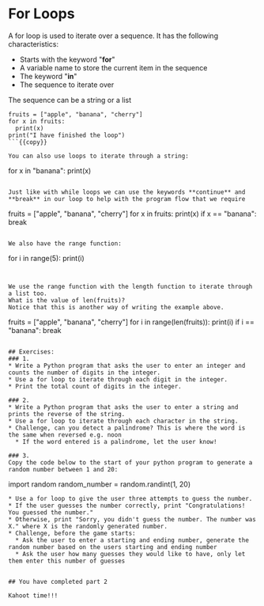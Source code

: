 # For Loops
A for loop is used to iterate over a sequence. It has the following characteristics:
* Starts with the keyword "**for**"
* A variable name to store the current item in the sequence
* The keyword "**in**"
* The sequence to iterate over

The sequence can be a string or a list

```
fruits = ["apple", "banana", "cherry"]
for x in fruits:
  print(x)
print("I have finished the loop")
```{{copy}}

You can also use loops to iterate through a string:

```
for x in "banana":
    print(x)
```{{copy}}

Just like with while loops we can use the keywords **continue** and **break** in our loop to help with the program flow that we require

```
fruits = ["apple", "banana", "cherry"]
for x in fruits:
    print(x)
    if x == "banana":
        break
```{{copy}}

We also have the range function:
```
for i in range(5):
    print(i)
```{{copy}}


We use the range function with the length function to iterate through a list too.
What is the value of len(fruits)? 
Notice that this is another way of writing the example above.
```
fruits = ["apple", "banana", "cherry"]
for i in range(len(fruits)):
    print(i)
    if i == "banana":
        break
```{{copy}}

## Exercises:
### 1.
* Write a Python program that asks the user to enter an integer and counts the number of digits in the integer.
* Use a for loop to iterate through each digit in the integer.
* Print the total count of digits in the integer.

### 2.
* Write a Python program that asks the user to enter a string and prints the reverse of the string.
* Use a for loop to iterate through each character in the string.
* Challenge, can you detect a palindrome? This is where the word is the same when reversed e.g. noon
  * If the word entered is a palindrome, let the user know!

### 3.
Copy the code below to the start of your python program to generate a random number between 1 and 20:
```
import random
random_number = random.randint(1, 20)
```{{copy}} 
* Use a for loop to give the user three attempts to guess the number.
* If the user guesses the number correctly, print "Congratulations! You guessed the number."
* Otherwise, print "Sorry, you didn't guess the number. The number was X." where X is the randomly generated number.
* Challenge, before the game starts:
  * Ask the user to enter a starting and ending number, generate the random number based on the users starting and ending number
  * Ask the user how many guesses they would like to have, only let them enter this number of guesses
  

## You have completed part 2

Kahoot time!!!